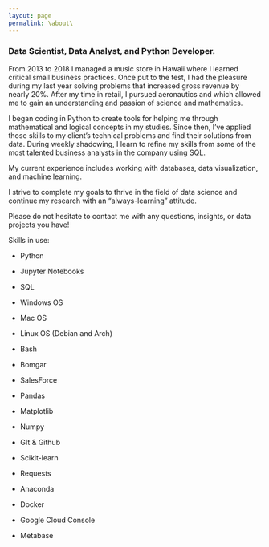 ```yaml
---
layout: page
permalink: \about\
---
```


### Data Scientist, Data Analyst, and Python Developer.

From 2013 to 2018 I managed a music store in Hawaii where I learned critical small business practices. Once put to the test, I had the pleasure during my last year solving problems that increased gross revenue by nearly 20%. After my time in retail, I pursued aeronautics and which allowed me to gain an understanding and passion of science and mathematics.

I began coding in Python to create tools for helping me through mathematical and logical concepts in my studies. Since then, I’ve applied those skills to my client’s technical problems and find their solutions from data. During weekly shadowing, I learn to refine my skills from some of the most talented business analysts in the company using SQL.

My current experience includes working with databases, data visualization, and machine learning.

I strive to complete my goals to thrive in the field of data science and continue my research with an “always-learning” attitude.

Please do not hesitate to contact me with any questions, insights, or data projects you have!

Skills in use:

- Python

- Jupyter Notebooks

- SQL

- Windows OS

- Mac OS

- Linux OS (Debian and Arch)

- Bash

- Bomgar

- SalesForce

- Pandas

- Matplotlib

- Numpy

- GIt & Github

- Scikit-learn

- Requests

- Anaconda

- Docker

- Google Cloud Console

- Metabase
